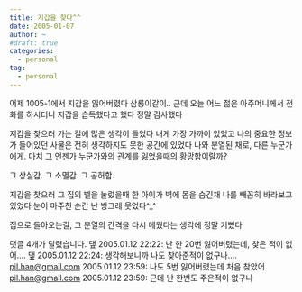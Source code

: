 ```yaml
---
title: 지갑을 찾다^^
date: 2005-01-07
author: ~
#draft: true
categories:
  - personal
tag:
  - personal
---
```




어제 1005-1에서 지갑을 잃어버렸다
삼룡이같이..
근데 오늘 어느 젊은 아주머니께서 전화를 하시더니
지갑을 습득했다고 했다
정말 감사했다

지갑을 찾으러 가는 길에 많은 생각이 들었다
내게 가장 가까이 있었고 나의 중요한 정보가 들어있던 사물은
전혀 생각하지도 못한 공간에 있었다
나와 분열된 채로, 다른 누군가에게.
마치 그 언젠가 누군가와의 관계를 잃었을때의 황망함이랄까?

그 상실감. 그 소멸감. 그 공허함.

지갑을 찾으러 그 집의 벨을 눌렀을때
한 아이가 벽에 몸을 숨긴채 나를 빼꼼히 바라보고 있었다
눈이 마주친 순간 난 빙그레 웃었다^_^

집으로 돌아오는길, 그 분열의 간격을 다시 메웠다는 생각에 정말 기뻤다


 댓글  4개가 달렸습니다.
 &#45850; 2005.01.12 22:22: 
난 한 20번 잃어버렸는데, 찾은 적이 없어....
 &#45850; 2005.01.12 22:24: 
생각해보니까 나도 찾아준적이 없구나....
 pil.han@gmail.com 2005.01.12 23:59: 
나도 5번 잃어버렸는데 처음 찾았어
 pil.han@gmail.com 2005.01.12 23:59: 
근데 난 한번도 주은적이 없구나




